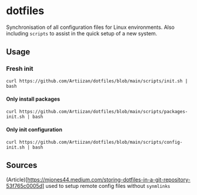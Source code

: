 # dotfiles

Synchronisation of all configuration files for Linux environments. Also including `scripts` to assist in the quick setup of a new system.

## Usage

### Fresh init
```
curl https://github.com/Artiizan/dotfiles/blob/main/scripts/init.sh | bash
```

#### Only install packages
```
curl https://github.com/Artiizan/dotfiles/blob/main/scripts/packages-init.sh | bash
```

#### Only init configuration
```
curl https://github.com/Artiizan/dotfiles/blob/main/scripts/config-init.sh | bash
```

## Sources
(Article)[https://mjones44.medium.com/storing-dotfiles-in-a-git-repository-53f765c0005d] used to setup remote config files without `synmlinks`

